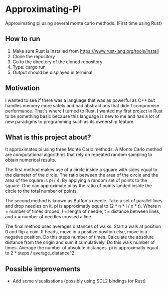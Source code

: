 # Approximating-Pi
Approximating pi using several monte carlo methods. (First time using Rust)

## How to run
  1. Make sure Rust is installed from https://www.rust-lang.org/tools/install
  2. Clone the repository
  3. Go to the directory of the cloned repository
  4. Type: cargo run
  5. Output should be displayed in terminal
  
## Motivation
I wanted to see if there was a language that was as powerful as C++ but handles memory more safely and had abstractions that didn't compromise performance. 
That's where I turned to Rust. I wanted my first project in Rust to be something basic because this language is new to me and has a lot of 
new paradigms to programming such as its ownership feature.

## What is this project about?
It approximates pi using three Monte Carlo methods. A Monte Carlo method are computational algorithms that rely on repeated random sampling to obtain numerical results.

The first method makes use of a circle inside a square with sides equal to the diameter of the circle. The ratio between the area of the circle and the area of the square is pi / 4.
By applying a random set of points to the square. One can approximate pi by the ratio of points landed inside the circle to the total number of points.

The second method is known as Buffon's needle. Take a set of parallel lines and drop needles on it.
pi is approximatly equal to (2 * n * l / x * t). Where n = number of times droped, l = length of needle, t = distance between lines, and x = number of needles crossed a line.

The final method uses averages distances of walks. Start a walk at position 0 and flip a coin. If heads, move in a positive position else, move in a negative position.
Do this steps number of times. Calculate the absolute distance from the origin and sum it cumulatively. Do this walk number of times. 
Average the number of absolute distances. pi is approximatly equal to 2 * steps / average_distance^2.

## Possible improvements
- Add some visualisations (possibly using SDL2 bindings for Rust)
